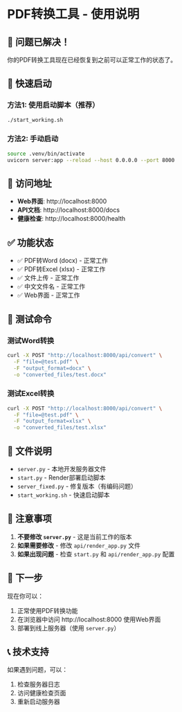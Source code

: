 # PDF转换工具 - 使用说明

## 🎉 问题已解决！

你的PDF转换工具现在已经恢复到之前可以正常工作的状态了。

## 🚀 快速启动

### 方法1: 使用启动脚本（推荐）
```bash
./start_working.sh
```

### 方法2: 手动启动
```bash
source .venv/bin/activate
uvicorn server:app --reload --host 0.0.0.0 --port 8000
```

## 📍 访问地址

- **Web界面**: http://localhost:8000
- **API文档**: http://localhost:8000/docs
- **健康检查**: http://localhost:8000/health

## ✅ 功能状态

- ✅ PDF转Word (docx) - 正常工作
- ✅ PDF转Excel (xlsx) - 正常工作
- ✅ 文件上传 - 正常工作
- ✅ 中文文件名 - 正常工作
- ✅ Web界面 - 正常工作

## 🔧 测试命令

### 测试Word转换
```bash
curl -X POST "http://localhost:8000/api/convert" \
  -F "file=@test.pdf" \
  -F "output_format=docx" \
  -o "converted_files/test.docx"
```

### 测试Excel转换
```bash
curl -X POST "http://localhost:8000/api/convert" \
  -F "file=@test.pdf" \
  -F "output_format=xlsx" \
  -o "converted_files/test.xlsx"
```

## 📁 文件说明

- `server.py` - 本地开发服务器文件
- `start.py` - Render部署启动脚本
- `server_fixed.py` - 修复版本（有编码问题）
- `start_working.sh` - 快速启动脚本

## 🚨 注意事项

1. **不要修改 `server.py`** - 这是当前工作的版本
2. **如果需要修改** - 修改 `api/render_app.py` 文件
3. **如果出现问题** - 检查 `start.py` 和 `api/render_app.py` 配置

## 🎯 下一步

现在你可以：
1. 正常使用PDF转换功能
2. 在浏览器中访问 http://localhost:8000 使用Web界面
3. 部署到线上服务器（使用 `server.py`）

## 📞 技术支持

如果遇到问题，可以：
1. 检查服务器日志
2. 访问健康检查页面
3. 重新启动服务器 